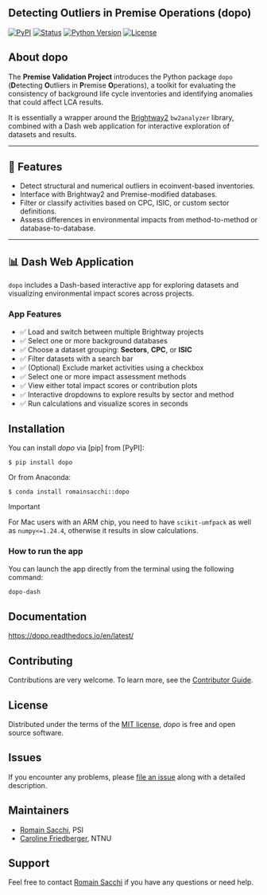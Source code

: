 ## Detecting Outliers in Premise Operations (dopo)

[![PyPI](https://img.shields.io/pypi/v/dopo.svg)][pypi status]
[![Status](https://img.shields.io/pypi/status/dopo.svg)][pypi status]
[![Python Version](https://img.shields.io/pypi/pyversions/dopo)][pypi status]
[![License](https://img.shields.io/pypi/l/dopo)][license]


[pypi status]: https://pypi.org/project/dopo/

## About dopo

The **Premise Validation Project** introduces the Python package `dopo`
(**D**etecting **O**utliers in **P**remise **O**perations), a toolkit 
for evaluating the consistency of background life cycle inventories and 
identifying anomalies that could affect LCA results.

It is essentially a wrapper around the [Brightway2](https://brightway.dev/) ``bw2analyzer`` library,
combined with a Dash web application for interactive exploration of datasets and results.

---

## 🧪 Features

- Detect structural and numerical outliers in ecoinvent-based inventories.
- Interface with Brightway2 and Premise-modified databases.
- Filter or classify activities based on CPC, ISIC, or custom sector definitions.
- Assess differences in environmental impacts from method-to-method or database-to-database.

---

## 📊 Dash Web Application

`dopo` includes a Dash-based interactive app for exploring datasets and visualizing environmental impact scores across projects.

### App Features

- ✅ Load and switch between multiple Brightway projects
- ✅ Select one or more background databases
- ✅ Choose a dataset grouping: **Sectors**, **CPC**, or **ISIC**
- ✅ Filter datasets with a search bar
- ✅ (Optional) Exclude market activities using a checkbox
- ✅ Select one or more impact assessment methods
- ✅ View either total impact scores or contribution plots
- ✅ Interactive dropdowns to explore results by sector and method
- ✅ Run calculations and visualize scores in seconds

## Installation

You can install _dopo_ via [pip] from [PyPI]:

```console
$ pip install dopo
```

Or from Anaconda:

```console
$ conda install romainsacchi::dopo
```

> [!IMPORTANT]
> For Mac users with an ARM chip, you need to have `scikit-umfpack` 
> as well as `numpy<=1.24.4`, otherwise it results in slow calculations.

### How to run the app

You can launch the app directly from the terminal using the following command:

```bash
dopo-dash
```

## Documentation

https://dopo.readthedocs.io/en/latest/


## Contributing

Contributions are very welcome.
To learn more, see the [Contributor Guide][Contributor Guide].

## License

Distributed under the terms of the [MIT license][License],
_dopo_ is free and open source software.

## Issues

If you encounter any problems,
please [file an issue][Issue Tracker] along with a detailed description.


<!-- github-only -->

[License]: https://github.com/Laboratory-for-Energy-Systems-Analysis/dopo/blob/main/LICENSE
[Contributor Guide]: https://github.com/Laboratory-for-Energy-Systems-Analysis/dopo/blob/main/CONTRIBUTING.md
[Issue Tracker]: https://github.com/Laboratory-for-Energy-Systems-Analysis/dopo/issues

## Maintainers

- [Romain Sacchi](romain.sacchi@psi.ch), PSI
- [Caroline Friedberger](cafriedb@stud.ntnu.no), NTNU

## Support

Feel free to contact [Romain Sacchi](romain.sacchi@psi.ch) if 
you have any questions or need help.
